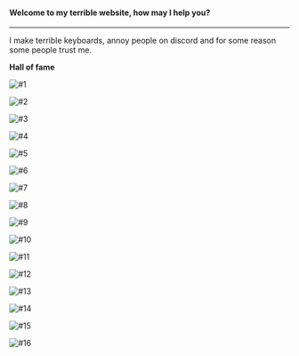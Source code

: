 #### Welcome to my terrible website, how may I help you?
***
I make terrible keyboards, annoy people on discord and for some reason some people trust me.


**Hall of fame**

![#1](https://raw.githubusercontent.com/logo4poop/logo4poop.github.io/master/Screen%20Shot%202020-05-23%20at%2010.59.24%20PM.png)

![#2](https://raw.githubusercontent.com/logo4poop/logo4poop.github.io/master/Screen%20Shot%202020-05-23%20at%2011.10.15%20PM.png)

![#3](https://raw.githubusercontent.com/logo4poop/logo4poop.github.io/master/Screen%20Shot%202020-05-23%20at%2011.10.31%20PM.png)

![#4](https://raw.githubusercontent.com/logo4poop/logo4poop.github.io/master/Screen%20Shot%202020-05-23%20at%2011.11.08%20PM.png)

![#5](https://raw.githubusercontent.com/logo4poop/logo4poop.github.io/master/Screen%20Shot%202020-05-23%20at%2011.11.24%20PM.png)

![#6](https://raw.githubusercontent.com/logo4poop/logo4poop.github.io/master/Screen%20Shot%202020-05-23%20at%2011.11.47%20PM.png)

![#7](https://raw.githubusercontent.com/logo4poop/logo4poop.github.io/master/Screen%20Shot%202020-05-23%20at%2011.12.35%20PM.png)

![#8](https://raw.githubusercontent.com/logo4poop/logo4poop.github.io/master/Screen%20Shot%202020-05-23%20at%2011.12.47%20PM.png)

![#9](https://raw.githubusercontent.com/logo4poop/logo4poop.github.io/master/Screen%20Shot%202020-05-23%20at%2011.13.39%20PM.png)

![#10](https://raw.githubusercontent.com/logo4poop/logo4poop.github.io/master/Screen%20Shot%202020-05-23%20at%2011.13.54%20PM.png)

![#11](https://raw.githubusercontent.com/logo4poop/logo4poop.github.io/master/Screen%20Shot%202020-05-23%20at%2011.16.25%20PM.png)

![#12](https://raw.githubusercontent.com/logo4poop/logo4poop.github.io/master/unknown.png)

![#13](https://raw.githubusercontent.com/logo4poop/logo4poop.github.io/master/Screen%20Shot%202020-05-23%20at%2011.18.01%20PM.png)

![#14](https://raw.githubusercontent.com/logo4poop/logo4poop.github.io/master/Screen%20Shot%202020-05-23%20at%2011.14.16%20PM.png)

![#15](https://raw.githubusercontent.com/logo4poop/logo4poop.github.io/master/Screen%20Shot%202020-05-24%20at%202.30.12%20AM.png)

![#16](https://raw.githubusercontent.com/logo4poop/logo4poop.github.io/master/Screen%20Shot%202020-05-24%20at%202.31.01%20AM.png)
